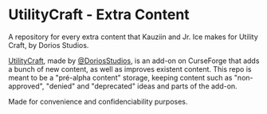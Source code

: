 # UtilityCraft - Extra Content
A repository for every extra content that Kauziin and Jr. Ice makes for Utility Craft, by Dorios Studios.

[UtilityCraft](https://www.curseforge.com/minecraft-bedrock/addons/utilitycraft), made by [@DoriosStudios](https://github.com/DoriosStudios), is an add-on on CurseForge that adds a bunch of new content, as well as improves existent content. This repo is meant to be a "pré-alpha content" storage, keeping content such as "non-approved", "denied" and "deprecated" ideas and parts of the add-on.

Made for convenience and confidenciability purposes.
